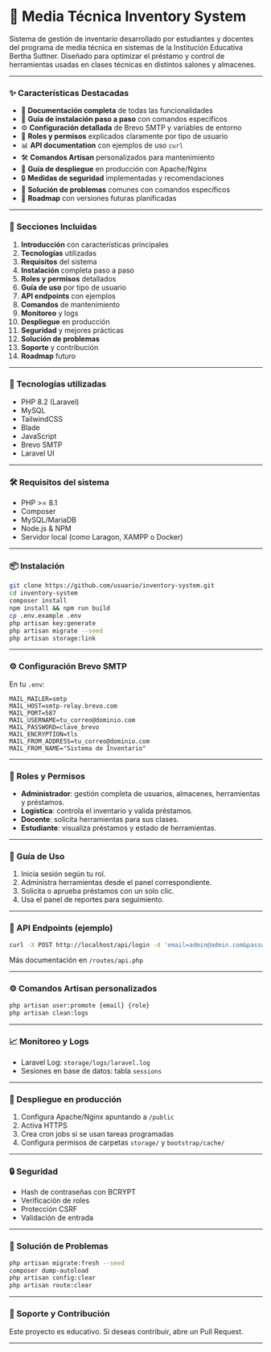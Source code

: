 
# 🎒 Media Técnica Inventory System

Sistema de gestión de inventario desarrollado por estudiantes y docentes del programa de media técnica en sistemas de la Institución Educativa Bertha Suttner. Diseñado para optimizar el préstamo y control de herramientas usadas en clases técnicas en distintos salones y almacenes.

---

### ✨ Características Destacadas

- 📖 **Documentación completa** de todas las funcionalidades
- 🚀 **Guía de instalación paso a paso** con comandos específicos
- ⚙️ **Configuración detallada** de Brevo SMTP y variables de entorno
- 👥 **Roles y permisos** explicados claramente por tipo de usuario
- 📊 **API documentation** con ejemplos de uso `curl`
- 🛠️ **Comandos Artisan** personalizados para mantenimiento
- 🚀 **Guía de despliegue** en producción con Apache/Nginx
- 🔒 **Medidas de seguridad** implementadas y recomendaciones
- 🐛 **Solución de problemas** comunes con comandos específicos
- 🎯 **Roadmap** con versiones futuras planificadas

---

### 🎯 Secciones Incluidas

1. **Introducción** con características principales
2. **Tecnologías** utilizadas
3. **Requisitos** del sistema
4. **Instalación** completa paso a paso
5. **Roles y permisos** detallados
6. **Guía de uso** por tipo de usuario
7. **API endpoints** con ejemplos
8. **Comandos** de mantenimiento
9. **Monitoreo** y logs
10. **Despliegue** en producción
11. **Seguridad** y mejores prácticas
12. **Solución de problemas**
13. **Soporte** y contribución
14. **Roadmap** futuro

---

### 🧪 Tecnologías utilizadas

- PHP 8.2 (Laravel)
- MySQL
- TailwindCSS
- Blade
- JavaScript
- Brevo SMTP
- Laravel UI

---

### 🛠 Requisitos del sistema

- PHP >= 8.1
- Composer
- MySQL/MariaDB
- Node.js & NPM
- Servidor local (como Laragon, XAMPP o Docker)

---

### 📦 Instalación

```bash
git clone https://github.com/usuario/inventory-system.git
cd inventory-system
composer install
npm install && npm run build
cp .env.example .env
php artisan key:generate
php artisan migrate --seed
php artisan storage:link
```

---

### ⚙️ Configuración Brevo SMTP

En tu `.env`:

```
MAIL_MAILER=smtp
MAIL_HOST=smtp-relay.brevo.com
MAIL_PORT=587
MAIL_USERNAME=tu_correo@dominio.com
MAIL_PASSWORD=clave_brevo
MAIL_ENCRYPTION=tls
MAIL_FROM_ADDRESS=tu_correo@dominio.com
MAIL_FROM_NAME="Sistema de Inventario"
```

---

### 👥 Roles y Permisos

- **Administrador**: gestión completa de usuarios, almacenes, herramientas y préstamos.
- **Logística**: controla el inventario y valida préstamos.
- **Docente**: solicita herramientas para sus clases.
- **Estudiante**: visualiza préstamos y estado de herramientas.

---

### 📘 Guía de Uso

1. Inicia sesión según tu rol.
2. Administra herramientas desde el panel correspondiente.
3. Solicita o aprueba préstamos con un solo clic.
4. Usa el panel de reportes para seguimiento.

---

### 📡 API Endpoints (ejemplo)

```bash
curl -X POST http://localhost/api/login -d 'email=admin@admin.com&password=admin'
```

Más documentación en `/routes/api.php`

---

### ⚙️ Comandos Artisan personalizados

```bash
php artisan user:promote {email} {role}
php artisan clean:logs
```

---

### 📈 Monitoreo y Logs

- Laravel Log: `storage/logs/laravel.log`
- Sesiones en base de datos: tabla `sessions`

---

### 🚀 Despliegue en producción

1. Configura Apache/Nginx apuntando a `/public`
2. Activa HTTPS
3. Crea cron jobs si se usan tareas programadas
4. Configura permisos de carpetas `storage/` y `bootstrap/cache/`

---

### 🔒 Seguridad

- Hash de contraseñas con BCRYPT
- Verificación de roles
- Protección CSRF
- Validación de entrada

---

### 🧩 Solución de Problemas

```bash
php artisan migrate:fresh --seed
composer dump-autoload
php artisan config:clear
php artisan route:clear
```

---

### 🤝 Soporte y Contribución

Este proyecto es educativo. Si deseas contribuir, abre un Pull Request.

---
